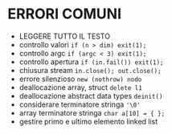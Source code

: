 # ERRORI COMUNI
- LEGGERE TUTTO IL TESTO
- controllo valori `if (n > dim) exit(1);`
- controllo argc `if (argc < 3) exit(1);`
- controllo apertura `if (in.fail()) exit(1);`
- chiusura stream `in.close(); out.close();`
- errore silenzioso `new (nothrow) nodo`
- deallocazione array, struct `delete l1`
- deallocazione abstract data types `deinit()`
- considerare terminatore stringa `'\0'`
- array terminatore stringa `char a[10] = { };`
- gestire primo e ultimo elemento linked list
